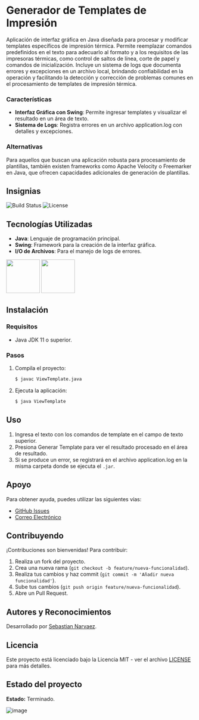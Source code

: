 # Generador de Templates de Impresión

Aplicación de interfaz gráfica en Java diseñada para procesar y modificar templates específicos de impresión térmica. Permite reemplazar comandos predefinidos en el texto para adecuarlo al formato y a los requisitos de las impresoras térmicas, como control de saltos de línea, corte de papel y comandos de inicialización. Incluye un sistema de logs que documenta errores y excepciones en un archivo local, brindando confiabilidad en la operación y facilitando la detección y corrección de problemas comunes en el procesamiento de templates de impresión térmica.

### Características
- **Interfaz Gráfica con Swing**: Permite ingresar templates y visualizar el resultado en un área de texto.
- **Sistema de Logs**: Registra errores en un archivo application.log con detalles y excepciones.

### Alternativas
Para aquellos que buscan una aplicación robusta para procesamiento de plantillas, también existen frameworks como Apache Velocity o Freemarker en Java, que ofrecen capacidades adicionales de generación de plantillas.

## Insignias

![Build Status](https://img.shields.io/badge/build-passing-brightgreen)
![License](https://img.shields.io/badge/license-MIT-blue)

## Tecnologías Utilizadas
- **Java**: Lenguaje de programación principal.
- **Swing**: Framework para la creación de la interfaz gráfica.
- **I/O de Archivos**: Para el manejo de logs de errores.

<p align="left">
  <img src="https://github.com/user-attachments/assets/f0c85938-dec6-4471-a8c1-7f7eaf967a04" width="auto" height="90">
  <img src="https://github.com/user-attachments/assets/0e8b5d78-b2e3-441e-9047-216c65683658" width="auto" height="90">
</p>

## Instalación

### Requisitos
- Java JDK 11 o superior.

### Pasos
1. Compila el proyecto:
   ```bash
   $ javac ViewTemplate.java
   ```
3. Ejecuta la aplicación:
   ```bash
   $ java ViewTemplate
   ```

## Uso

1. Ingresa el texto con los comandos de template en el campo de texto superior.
2. Presiona Generar Template para ver el resultado procesado en el área de resultado.
3. Si se produce un error, se registrará en el archivo application.log en la misma carpeta donde se ejecuta el `.jar`.

## Apoyo

Para obtener ayuda, puedes utilizar las siguientes vías:

- [GitHub Issues](https://github.com/sebastiannarvaez23/template-base-express/issues)
- [Correo Electrónico](narvaezsebas8@gmail.com)

## Contribuyendo

¡Contribuciones son bienvenidas! Para contribuir:

1. Realiza un fork del proyecto.
2. Crea una nueva rama (`git checkout -b feature/nueva-funcionalidad`).
3. Realiza tus cambios y haz commit (`git commit -m 'Añadir nueva funcionalidad'`).
4. Sube tus cambios (`git push origin feature/nueva-funcionalidad`).
5. Abre un Pull Request.

## Autores y Reconocimientos

Desarrollado por [Sebastian Narvaez](https://github.com/sebastiannarvaez23).

## Licencia

Este proyecto está licenciado bajo la Licencia MIT - ver el archivo [LICENSE](LICENSE) para más detalles.

## Estado del proyecto

**Estado:** Terminado.

![image](https://github.com/user-attachments/assets/b3e02937-d58e-4681-b2cc-dd5cb3529d79)

